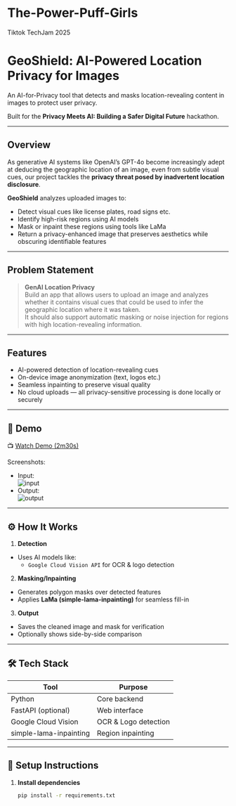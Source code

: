 # The-Power-Puff-Girls
Tiktok TechJam 2025

#  GeoShield: AI-Powered Location Privacy for Images

An AI-for-Privacy tool that detects and masks location-revealing content in images to protect user privacy.

Built for the **Privacy Meets AI: Building a Safer Digital Future** hackathon.

---
## Overview

As generative AI systems like OpenAI’s GPT-4o become increasingly adept at deducing the geographic location of an image, even from subtle visual cues, our project tackles the **privacy threat posed by inadvertent location disclosure**.

**GeoShield** analyzes uploaded images to:
- Detect visual cues like license plates, road signs etc.
- Identify high-risk regions using AI models
- Mask or inpaint these regions using tools like LaMa 
- Return a privacy-enhanced image that preserves aesthetics while obscuring identifiable features

---

## Problem Statement

> **GenAI Location Privacy**  
Build an app that allows users to upload an image and analyzes whether it contains visual cues that could be used to infer the geographic location where it was taken.  
It should also support automatic masking or noise injection for regions with high location-revealing information.

---

## Features

-  AI-powered detection of location-revealing cues
-  On-device image anonymization (text, logos etc.)
-  Seamless inpainting to preserve visual quality
-  No cloud uploads — all privacy-sensitive processing is done locally or securely

---

## 🧪 Demo

📺 [Watch Demo (2m30s)](https://youtube.com/your-demo-video)

Screenshots:
- Input:  
  ![input](examples/sample_input.jpg)
- Output:  
  ![output](examples/sample_output.jpg)

---

## ⚙️ How It Works

1.  **Detection**  
   - Uses AI models like:
     - `Google Cloud Vision API` for OCR & logo detection

2.  **Masking/Inpainting**  
   - Generates polygon masks over detected features
   - Applies **LaMa (simple-lama-inpainting)** for seamless fill-in

3.  **Output**  
   - Saves the cleaned image and mask for verification
   - Optionally shows side-by-side comparison

---

## 🛠️ Tech Stack

| Tool               | Purpose                           |
|--------------------|-----------------------------------|
| Python             | Core backend                      |
| FastAPI (optional) | Web interface                     |
| Google Cloud Vision| OCR & Logo detection              |
| simple-lama-inpainting | Region inpainting          |

---

## 🔧 Setup Instructions

1. **Install dependencies**
   ```bash
   pip install -r requirements.txt
